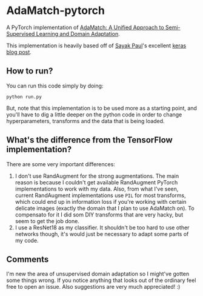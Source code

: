 # AdaMatch-pytorch
A PyTorch implementation of [AdaMatch: A Unified Approach to Semi-Supervised Learning and Domain Adaptation](https://arxiv.org/abs/2106.04732).

This implementation is heavily based off of [Sayak Paul](https://github.com/sayakpaul)'s excellent [keras blog post](https://keras.io/examples/vision/adamatch/).

## How to run?
You can run this code simply by doing:
```
python run.py
```

But, note that this implementation is to be used more as a starting point, and you'll have to dig a little deeper on the python code in order to change hyperparameters, transforms and the data that is being loaded.

## What's the difference from the TensorFlow implementation?
There are some very important differences:
1. I don't use RandAugment for the strong augmentations. The main reason is because I couldn't get available RandAugment PyTorch implementations to work with my data. Also, from what I've seen, current RandAugment implementations use `PIL` for most transforms, which could end up in information loss if you're working with certain delicate images (exactly the domain that I plan to use AdaMatch on). To compensato for it I did som DIY transforms that are very hacky, but seem to get the job done.
2. I use a ResNet18 as my classifier. It shouldn't be too hard to use other networks though, it's would just be necessary to adapt some parts of my code.

## Comments
I'm new the area of unsupervised domain adaptation so I might've gotten some things wrong. If you notice anything that looks out of the ordinary feel free to open an issue. Also suggestions are very much appreciated! :)